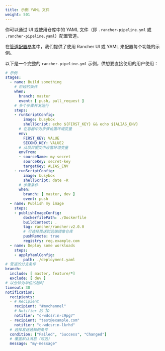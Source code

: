 ```yaml
---
title: 示例 YAML 文件
weight: 501
---
```


你可以通过 UI 或使用仓库中的 YAML 文件（即 `.rancher-pipeline.yml` 或 `.rancher-pipeline.yaml`）配置管道。

在[管道配置参考]({{<baseurl>}}/rancher/v2.6/en/pipelines/config)中，我们提供了使用 Rancher UI 或 YAML 来配置每个功能的示例。

以下是一个完整的 `rancher-pipeline.yml` 示例，供想要直接使用的用户使用：

```yaml
# 示例
stages:
  - name: Build something
    # 阶段的条件
    when:
      branch: master
      event: [ push, pull_request ]
    # 多个步骤并发运行
    steps:
    - runScriptConfig:
        image: busybox
        shellScript: echo ${FIRST_KEY} && echo ${ALIAS_ENV}
      # 在容器中为步骤设置环境变量
      env:
        FIRST_KEY: VALUE
        SECOND_KEY: VALUE2
      # 从项目密文中设置环境变量
      envFrom:
      - sourceName: my-secret
        sourceKey: secret-key
        targetKey: ALIAS_ENV
    - runScriptConfig:
        image: busybox
        shellScript: date -R
      # 步骤条件
      when:
        branch: [ master, dev ]
        event: push
  - name: Publish my image
    steps:
    - publishImageConfig:
        dockerfilePath: ./Dockerfile
        buildContext: .
        tag: rancher/rancher:v2.0.0
        # 可选择推送到远端镜像仓库
        pushRemote: true
        registry: reg.example.com
  - name: Deploy some workloads
    steps:
    - applyYamlConfig:
        path: ./deployment.yaml
# 管道的分支条件
branch:
  include: [ master, feature/*]
  exclude: [ dev ]
# 以分钟为单位的超时
timeout: 30
notification:
  recipients:
  - # Recipient
    recipient: "#mychannel"
    # Notifier 的 ID
    notifier: "c-wdcsr:n-c9pg7"
  - recipient: "test@example.com"
    notifier: "c-wdcsr:n-lkrhd"
  # 选择发送通知的条件
  condition: ["Failed", "Success", "Changed"]
  # 覆盖默认消息（可选）
  message: "my-message"
```
